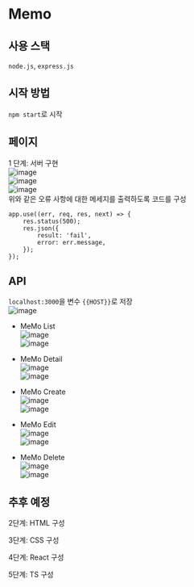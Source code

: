 # Memo
## 사용 스택
`node.js`, `express.js`</br>

## 시작 방법
`npm start`로 시작

## 페이지
1 단계: 서버 구현</br>
![image](https://user-images.githubusercontent.com/112938316/217218574-626577d3-a7a3-4956-906f-9b19c16f4f28.png)</br>
![image](https://user-images.githubusercontent.com/112938316/217218621-0c7ead1e-6748-4261-8025-f33787614b71.png)</br>
![image](https://user-images.githubusercontent.com/112938316/217218683-a7c1b501-a646-40fd-97c3-83d1af76b62e.png)</br>
위와 같은 오류 사항에 대한 메세지를 출력하도록 코드를 구성
```
app.use((err, req, res, next) => {
    res.status(500);
    res.json({
        result: 'fail',
        error: err.message,
    });
});
```

## API
`localhost:3000`을 변수 `{{HOST}}`로 저장</br>
![image](https://user-images.githubusercontent.com/112938316/217225568-456e9cb0-e925-499c-9de5-3c587426d23a.png)

- MeMo List</br>
![image](https://user-images.githubusercontent.com/112938316/217225690-1abf41cb-fbc9-4ce5-87aa-5042dbb8ca49.png)</br>
![image](https://user-images.githubusercontent.com/112938316/217225786-38d67963-dccb-4b82-b2bf-c401cde931ac.png)

- MeMo Detail</br>
![image](https://user-images.githubusercontent.com/112938316/217225856-45cfe1e9-ff31-4902-ad40-053fbdc9b08e.png)</br>
![image](https://user-images.githubusercontent.com/112938316/217225888-a99b7750-e93b-4f46-a267-a0c7777d92af.png)

- MeMo Create</br>
![image](https://user-images.githubusercontent.com/112938316/217226110-d69e809e-5218-4100-9256-c6577007bf0c.png)</br>
![image](https://user-images.githubusercontent.com/112938316/217226165-7c4439f4-7c39-4f0d-824a-563749951748.png)

- MeMo Edit</br>
![image](https://user-images.githubusercontent.com/112938316/217226262-ad06ab7d-9424-4ca8-b57a-e93b2b762130.png)</br>
![image](https://user-images.githubusercontent.com/112938316/217226310-c076cca1-b999-4b87-b949-5ff68acc807d.png)

- MeMo Delete</br>
![image](https://user-images.githubusercontent.com/112938316/217226359-b80d6e5e-5c06-4e95-b8ec-0f370a50f8ee.png)</br>
![image](https://user-images.githubusercontent.com/112938316/217226392-fcdc0a34-eb03-4740-a77c-3b632c75475f.png)

## 추후 예정
2단계: HTML 구성

3단계: CSS 구성

4단계: React 구성

5단계: TS 구성
